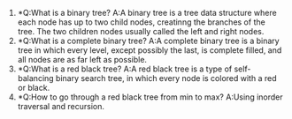 1.
	*Q:What is a binary tree?
	A:A binary tree is a tree data structure where each node has up to two child nodes, creatinng the branches of the tree. The two children nodes usually called the left and right nodes.
2.
	*Q:What is a complete binary tree?
	A:A complete binary tree is a binary tree in which every level, except possibly the last, is complete filled, and all nodes are as far left as possible.
3.
	*Q:What is a red black tree?
	A:A red black tree is a type of self-balancing binary search tree, in which every node is colored with a red or black.
4.
	*Q:How to go through a red black tree from min to max?
	A:Using inorder traversal and recursion.